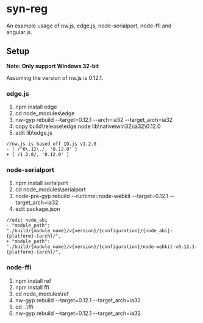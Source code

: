 # syn-reg

An example usage of nw.js, edge.js, node-serialport, node-ffi and angular.js.

## Setup
**Note: Only support Windows 32-bit**

Assuming the version of nw.js is 0.12.1.

### edge.js
1. npm install edge
2. cd node_modules\edge
3. nw-gyp rebuild --target=0.12.1 --arch=ia32 --target_arch=ia32 
4. copy build\release\edge.node lib\native\win32\ia32\0.12.0
5. edit lib\edge.js

```
//nw.js is based off IO.js v1.2.0
- [ /^0\.12\./, '0.12.0' ]
+ [ /1.2.0/, '0.12.0' ]
```    
### node-serialport
1. npm install serialport
2. cd node_modules\serialport
3. node-pre-gyp rebuild --runtime=node-webkit --target=0.12.1  --target_arch=ia32
4. edit package.json

```
//edit node_abi
- "module_path": "./build/{module_name}/v{version}/{configuration}/{node_abi}-{platform}-{arch}/",
+ "module_path": "./build/{module_name}/v{version}/{configuration}/node-webkit-v0.12.1-{platform}-{arch}/",
```

### node-ffi
1. npm install ref
2. npm install ffi
2. cd node_modules\ref
3. nw-gyp rebuild --target=0.12.1 --target_arch=ia32
2. cd ..\ffi
3. nw-gyp rebuild --target=0.12.1 --target_arch=ia32